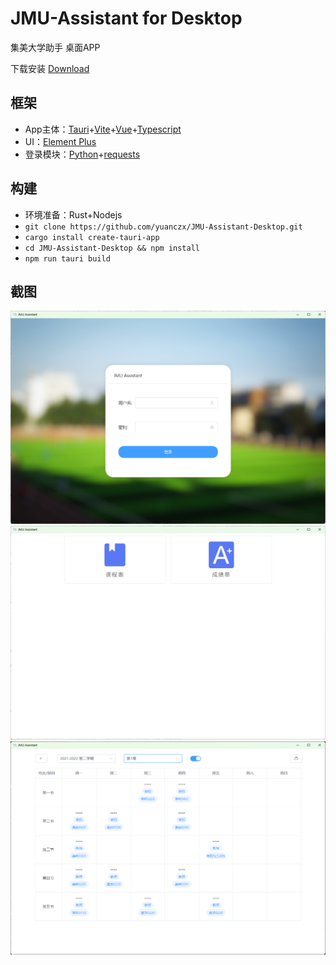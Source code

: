 # JMU-Assistant for Desktop
集美大学助手 桌面APP

下载安装 [Download](https://github.com/yuanczx/JMU-Assistant-Desktop/releases/)

## 框架

- App主体：[Tauri](https://tauri.app)+[Vite](https://vitejs.dev)+[Vue](https://vuejs.org)+[Typescript](https://www.typescriptlang.org/)
- UI：[Element Plus](https://element-plus.org)
- 登录模块：[Python](https://www.python.org)+[requests](https://github.com/psf/requests)

## 构建

- 环境准备：Rust+Nodejs
- `git clone https://github.com/yuanczx/JMU-Assistant-Desktop.git`
- `cargo install create-tauri-app`
- `cd JMU-Assistant-Desktop && npm install`
- `npm run tauri build`

## 截图

![](readme/login.png)
![](readme/menu.png)
![](readme/course.png)

